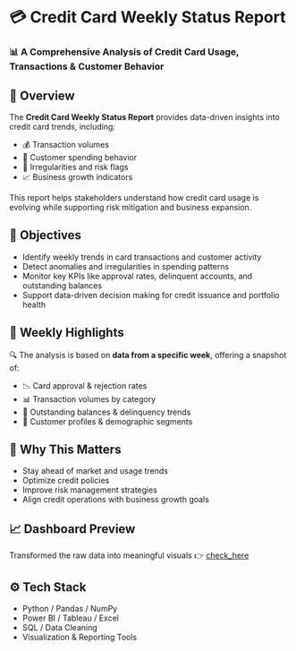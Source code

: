 <!DOCTYPE html>
<html lang="en">
<head>
  <meta charset="UTF-8">
  <meta name="viewport" content="width=device-width, initial-scale=1">
  <title>Credit Card Weekly Status Report</title>

<body>

  <h1>💳 Credit Card Weekly Status Report</h1>
  <h3>📊 A Comprehensive Analysis of Credit Card Usage, Transactions & Customer Behavior</h3>

  <div class="section">
    <h2>🧠 Overview</h2>
    <p>The <strong>Credit Card Weekly Status Report</strong> provides data-driven insights into credit card trends, including:</p>
    <ul>
      <li>💰 Transaction volumes</li>
      <li>👥 Customer spending behavior</li>
      <li>🔎 Irregularities and risk flags</li>
      <li>📈 Business growth indicators</li>
    </ul>
    <p>This report helps stakeholders understand how credit card usage is evolving while supporting risk mitigation and business expansion.</p>
  </div>

  <div class="section">
    <h2>📌 Objectives</h2>
    <ul>
      <li>Identify weekly trends in card transactions and customer activity</li>
      <li>Detect anomalies and irregularities in spending patterns</li>
      <li>Monitor key KPIs like approval rates, delinquent accounts, and outstanding balances</li>
      <li>Support data-driven decision making for credit issuance and portfolio health</li>
    </ul>
  </div>

  <div class="section">
    <h2>📅 Weekly Highlights</h2>
    <p>🔍 The analysis is based on <strong>data from a specific week</strong>, offering a snapshot of:</p>
    <ul>
      <li>📉 Card approval & rejection rates</li>
      <li>📊 Transaction volumes by category</li>
      <li>🧾 Outstanding balances & delinquency trends</li>
      <li>👤 Customer profiles & demographic segments</li>
    </ul>
  </div>

  <div class="section">
    <h2>📌 Why This Matters</h2>
    <ul>
      <li>Stay ahead of market and usage trends</li>
      <li>Optimize credit policies</li>
      <li>Improve risk management strategies</li>
      <li>Align credit operations with business growth goals</li>
    </ul>
  </div>

  <div class="section">
    <h2>📈 Dashboard Preview</h2>
    <p>Transformed the raw data into meaningful visuals 👉 <a href="https://bit.ly/preview_here" target="_blank">check_here</a></p>
  </div>

  <div class="section">
    <h2>⚙️ Tech Stack</h2>
    <ul>
      <li>Python / Pandas / NumPy</li>
      <li>Power BI / Tableau / Excel</li>
      <li>SQL / Data Cleaning</li>
      <li>Visualization & Reporting Tools</li>
    </ul>
  </div>

</body>
</html>
